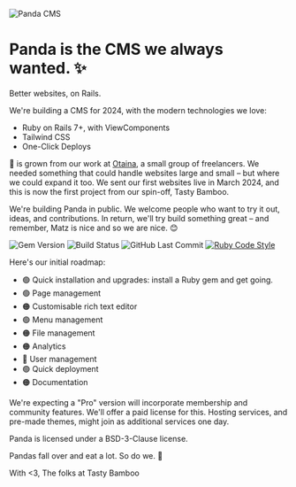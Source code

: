 ![Panda CMS](https://github.com/pandacms/.github/blob/main/images/panda-transparent-small.png?raw=true)

# Panda is the CMS we always wanted. ✨ 

Better websites, on Rails.

We're building a CMS for 2024, with the modern technologies we love:

* Ruby on Rails 7+, with ViewComponents
* Tailwind CSS
* One-Click Deploys

🐼 is grown from our work at [Otaina](https://www.otaina.co.uk), a small group of freelancers. We needed something that could handle websites large and small – but where we could expand it too. We sent our first websites live in March 2024, and this is now the first project from our spin-off, Tasty Bamboo.

We're building Panda in public. We welcome people who want to try it out, ideas, and contributions. In return, we'll try build something great – and remember, Matz is nice and so we are nice. 😊

![Gem Version](https://img.shields.io/gem/v/panda_cms) ![Build Status](https://img.shields.io/github/actions/workflow/status/pandacms/panda_cms/ci.yml)
![GitHub Last Commit](https://img.shields.io/github/last-commit/pandacms/panda_cms) [![Ruby Code Style](https://img.shields.io/badge/code_style-standard-brightgreen.svg)](https://github.com/standardrb/standard)

Here's our initial roadmap:

* 🟢 Quick installation and upgrades: install a Ruby gem and get going.
* 🟢 Page management
* 🟠 Customisable rich text editor
* 🟢 Menu management
* 🟠 File management
* 🟠 Analytics
* 🔴 User management
* 🟢 Quick deployment
* 🟠 Documentation

We're expecting a "Pro" version will incorporate membership and community features. We'll offer a paid license for this. Hosting services, and pre-made themes, might join as additional services one day.

Panda is licensed under a BSD-3-Clause license. 

Pandas fall over and eat a lot. So do we. 🐼

With <3,
The folks at Tasty Bamboo
